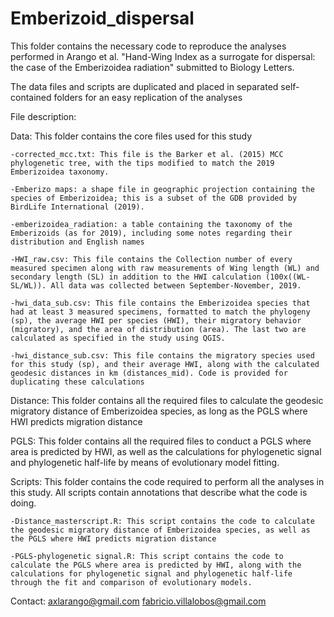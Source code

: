 # Emberizoid_dispersal

This folder contains the necessary code to reproduce the analyses performed in Arango et al. "Hand-Wing Index as a surrogate for dispersal: the case of the Emberizoidea radiation" submitted to Biology Letters. 

The data files and scripts are duplicated and  placed in separated self-contained folders for an easy replication of the analyses 

File description:

Data: This folder contains the core files used for this study

	-corrected_mcc.txt: This file is the Barker et al. (2015) MCC phylogenetic tree, with the tips modified to match the 2019 Emberizoidea taxonomy.

	-Emberizo maps: a shape file in geographic projection containing the species of Emberizoidea; this is a subset of the GDB provided by BirdLife International (2019).

	-emberizoidea_radiation: a table containing the taxonomy of the Emberizoids (as for 2019), including some notes regarding their distribution and English names
	
	-HWI_raw.csv: This file contains the Collection number of every measured specimen along with raw measurements of Wing length (WL) and secondary length (SL) in addition to the HWI calculation (100x((WL-SL/WL)). All data was collected between September-November, 2019.

	-hwi_data_sub.csv: This file contains the Emberizoidea species that had at least 3 measured specimens, formatted to match the phylogeny (sp), the average HWI per species (HWI), their migratory behavior	(migratory), and the area of distribution (area). The last two are calculated as specified in the study using QGIS.

	-hwi_distance_sub.csv: This file contains the migratory species used for this study (sp), and their average HWI, along with the calculated geodesic distances in km (distances_mid). Code is provided for duplicating these calculations

Distance: This folder contains all the required files to calculate the geodesic migratory distance of Emberizoidea species, as long as the PGLS where HWI predicts migration distance

PGLS: This folder contains all the required files to conduct a PGLS where area is predicted by HWI, as well as the calculations for phylogenetic signal and phylogenetic half-life by means of evolutionary model fitting.

Scripts: This folder contains the code required to perform all the analyses in this study. All scripts contain annotations that describe what the code is doing.

	-Distance_masterscript.R: This script contains the code to calculate the geodesic migratory distance of Emberizoidea species, as well as the PGLS where HWI predicts migration distance

	-PGLS-phylogenetic signal.R: This script contains the code to calculate the PGLS where area is predicted by HWI, along with the calculations for phylogenetic signal and phylogenetic half-life through the fit and comparison of evolutionary models.
	
Contact:
axlarango@gmail.com
fabricio.villalobos@gmail.com
		
